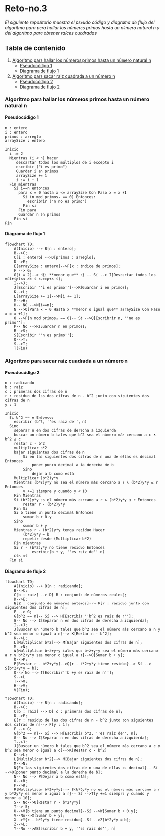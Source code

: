 # Reto-no.3
_El siguiente repositorio muestra el pseudo código y diagrama de flujo del algoritmo para para hallar los números primos hasta un número natural n y del algoritmo para obtener raíces cuadradas_
## Tabla de contenido
1. [Algoritmo para hallar los números primos hasta un número natural n](#algoritmo-para-hallar-los-números-primos-hasta-un-número-natural-n)
	- [Pseudocódigo 1](#pseudocódigo-1)
	- [Diagrama de flujo 1](#diagrama-de-flujo-1)
2. [Algoritmo para sacar raiz cuadrada a un número n](#algoritmo-para-sacar-raiz-cuadrada-a-un-número-n)
	- [Pseudocódigo 2](#pseudocódigo-2)
	- [Diagrama de flujo 2](#diagrama-de-flujo-2)

### Algoritmo para hallar los números primos hasta un número natural n
#### Pseudocódigo 1
```pseudocode
n : entero
i : entero
primos : arreglo
arraySize : entero

Inicio
  i := 2
  Mientras (i < n) hacer
     descartar todos los múltiplos de i excepto i
     escribir ("i es primo")
     Guardar i en primos
     arraySize += 1
     i := i + 1
  Fin mientras
    Si i==n entonces 
      para x = 0 hasta x <= arraySize Con Paso x = x +1
        Si (n mod primosₓ == 0) Entonces:
          escribrir ("n no es primo")
        Fin si
      Fin para
      Guardar n en primos
    Fin si
Fin
```
#### Diagrama de flujo 1
```mermaid
flowchart TD;
    A(Inicio) --> B[n : entero];
    B-->C;
    C[i : entero] -->D[primos : arreglo];
    D-->E;
    E[arraySize : entero]-->F[x : índice de primos];
    F --> G;
    G[i = 2]--> H{i **menor que** n} -- Sí --> I[Descartar todos los múltiplos de i excepto i];
    I-->J;
    J[Escribir ''i es primo'']-->K[Guardar i en primos];
    K-->L;
    L[arraySize += 1]-->M[i += 1];
    M-->H;
    H-- NO -->N[i==n];
    N -->O[Para x = 0 Hasta x **menor o igual que** arraySize Con Paso x = x +1];
    O -->P{n mod primosₓ == 0}-- Sí -->Q[Escribrir n, ''no es primo''];
    P-- No -->R[Guardar n en primos];
    R-->S;
    S[Escribir ''n es primo''];
    Q-->T;
    S-->T;
    T(Fin)
```
### Algoritmo para sacar raiz cuadrada a un número n
#### Pseudocódigo 2
```pseudocode
n : radicando
b : raiz
c : primeras dos cifras de n
r : residuo de las dos cifras de n - b^2 junto con siguientes dos cifras de n
y : 1

Inicio
  Si b^2 == n Entonces
  	escribir (b^2, ''es raiz de'', n)
  Sino
  	separar n en dos cifras de derecha a izquierda
  	buscar un número b tales que b^2 sea el número más cercano a c ∧ b^2 ≤ c
  	restar c - b^2
  	multiplicar b*2
  	bajar siguientes dos cifras de n
		Si en las siguientes dos cifras de n una de ellas es decimal Entonces
			poner punto decimal a la derecha de b
		Sino
			dejar a b como está
  	Multiplicar (b*2)y*y
	Mientras (b*2)y*y no sea el número más cercano a r ∧ (b*2)y*y ≤ r Entonces
		y +=1 siempre y cuando y < 10
	Fin Mientras
	Si (b*2)y*y es el número más cercano a r ∧ (b*2)y*y ≤ r Entonces
		restar r - (b*2)y*y
	Fin Si
	Si b tiene un punto decimal Entonces
		sumar b + 0.y
	Sino
		sumar b + y
	Mientras r - (b*2)y*y tenga residuo Hacer
		(b*2)y*y = b
		repetir desde (Multiplicar b*2)
	Fin mientras
	Si r - (b*2)y*y no tiene residuo Entonces
            escribir(b + y, ''es raiz de'' n)
	Fin si
  Fin si           
```
#### Diagrama de flujo 2
```mermaid
flowchart TD;
    A(Inicio) --> B[n : radicando];
    B-->C;
    C[b : raiz] --> D[ R : conjunto de números reales];
    D-->E;
    E[Z : conjunto de números enteros]--> F[r : residuo junto con siguientes dos cifras de n];
    F --> G;
    G{b^2 == n}-- Sí --> H[Escribir ''b^2 es raiz de n''];
    G-- No --> I[Separar n en dos cifras de derecha a izquierda];
    I-->J;
    J[Buscar un número b tales que b^2 sea el número más cercano a n y b^2 sea menor o igual a n]--> K[Restar n - b^2];
    K-->L;
    L[Multiplicar b*2]--> M[Bajar siguientes dos cifras de n];
    M-->N;
    N[Multiplicar b*2+y*y tales que b*2+y*y sea el número más cercano a r y b*2+y*y sea menor o igual a r]-->O[Sumar b + y];
    O-->P;
    P[Restar r - b*2+y*y]-->Q{r - b*2+y*y tiene residuo}--> Sí --> S[b*2+y*y = b];
    Q--> No --> T[Escribir''b +y es raiz de n''];
    S-->L
    T-->V;
    H-->V;
    V(Fin);
```
```mermaid
flowchart TD;
    A(Inicio) --> B[n : radicando];
    B-->C;
    C[b : raiz] --> D[ c : primeras dos cifras de n];
    D-->E;
    E[r : residuo de las dos cifras de n - b^2 junto con siguientes dos cifras de n]--> F[y : 1];
    F --> G;
    G{b^2 == n}-- Sí --> H[Escribir b^2, ''es raiz de'', n];
    G-- No --> I[Separar n en dos cifras de derecha a izquierda];
    I-->J;
    J[Buscar un número b tales que b^2 sea el número más cercano a c y b^2 sea menor o igual a c]-->K[Restar c - b^2]
    K-->L;
    L[Multiplicar b*2]--> M[Bajar siguientes dos cifras de n];
    M-->N;
    N{En las siguientes dos cifras de n una de ellas es decimal}-- Sí -->O[poner punto decimal a la derecha de b];
    N-- No --> P[Dejar a b como está];
    O-->R;
    P-->R;
    R[Multiplicar b*2+y*y]--> S{b*2y*y no es el número más cercano a r y b*2y*y es menor o igual a r}-- Sí -->T[y +=1 siempre y cuando y menor a 10];
    S-- No-->U[Restar r - b*2*y*y]
    T--> S;
    U-->V{b tiene un punto decimal}--Sí -->W[Sumar b + 0.y];
    V--No-->X[Sumar b + y];
    X-->Y{r - b*2y*y tiene residuo}--Sí -->Z[b*2y*y = b];
    Z-->L;
    Y--No -->AB[escribir b + y, ''es raiz de'', n]
```

